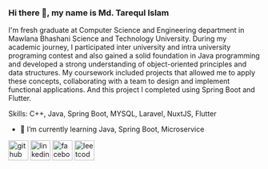 ### Hi there 👋, my name is Md. Tarequl Islam
I'm fresh graduate at Computer Science and Engineering department in Mawlana Bhashani Science and Technology University. During my academic journey, I participated inter university and intra university programing contest and also gained a solid foundation in Java programming and developed a strong understanding of object-oriented principles and data structures. My coursework included projects that allowed me to apply these concepts, collaborating with a team to design and implement functional applications. And this project I completed using Spring Boot and Flutter.

Skills: C++, Java, Spring Boot, MYSQL, Laravel, NuxtJS, Flutter

- 🌱 I’m currently learning Java, Spring Boot, Microservice 


[<img src='https://cdn.jsdelivr.net/npm/simple-icons@3.0.1/icons/github.svg' alt='github' height='40'>](https://github.com/Tareq23)  [<img src='https://cdn.jsdelivr.net/npm/simple-icons@3.0.1/icons/linkedin.svg' alt='linkedin' height='40'>](https://www.linkedin.com/in/md-tarequl-islam-41888b195//)  [<img src='https://cdn.jsdelivr.net/npm/simple-icons@3.0.1/icons/facebook.svg' alt='facebook' height='40'>](https://www.facebook.com/profile.php?id=100010948898556)  [<img src='https://cdn.jsdelivr.net/npm/simple-icons@3.0.1/icons/leetcode.svg' alt='leetcode' height='40'>](https://leetcode.com/tareq23/)  

